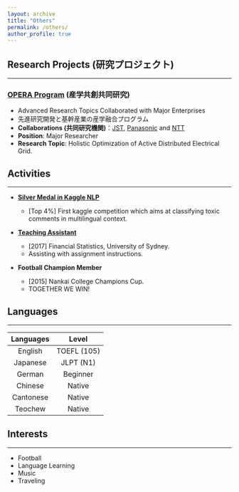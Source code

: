 ```yaml
---
layout: archive
title: "Others"
permalink: /others/
author_profile: true
---
```


## Research Projects (研究プロジェクト)
---

### [OPERA Program](https://www.jst.go.jp/opera/) (産学共創共同研究)

- Advanced Research Topics Collaborated with Major Enterprises
- 先進研究開発と基幹産業の産学融合プログラム
- **Collaborations (共同研究機関)**：[JST](https://www.jst.go.jp), [Panasonic](https://news.panasonic.com/jp/press/data/2019/01/jn190125-1/jn190125-1.html) and [NTT](https://www.ntt-east.co.jp/en/)
- **Position**: Major Researcher
- **Research Topic**: Holistic Optimization of Active Distributed Electrical Grid.



## Activities
---

- [**Silver Medal in Kaggle NLP**](https://www.kaggle.com/c/jigsaw-multilingual-toxic-comment-classification)
  
    - [Top 4%] First kaggle competition which aims at classifying toxic comments in multilingual context.
- [**Teaching Assistant**](https://www.sydney.edu.au/handbooks/science/subject_areas_fm/financial_mathematics_statistics.shtml)
  
    - [2017] Financial Statistics, University of Sydney.
    - Assisting with assignment instructions.
- **Football Champion Member**
  
    - [2015] Nankai College Champions Cup.
    - TOGETHER WE WIN!
    

## Languages

---



| Languages |    Level    |
| :-------: | :---------: |
|  English  | TOEFL (105) |
| Japanese  |  JLPT (N1)  |
|  German   |  Beginner   |
|  Chinese  |   Native    |
| Cantonese |   Native    |
|  Teochew  |   Native    |



## Interests

---

- Football
- Language Learning
- Music
- Traveling